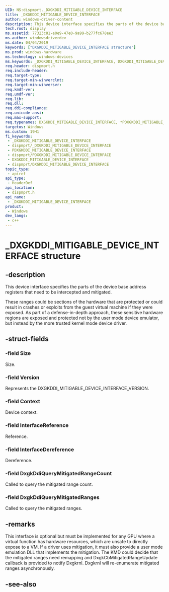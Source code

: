 ```yaml
---
UID: NS:dispmprt._DXGKDDI_MITIGABLE_DEVICE_INTERFACE
title: _DXGKDDI_MITIGABLE_DEVICE_INTERFACE
author: windows-driver-content
description: This device interface specifies the parts of the device base address registers that need to be intercepted and mitigated.
tech.root: display
ms.assetid: 77323c81-e0e9-47e0-9a99-b277fc678ee3
ms.author: windowsdriverdev
ms.date: 04/04/2019
keywords: ["DXGKDDI_MITIGABLE_DEVICE_INTERFACE structure"]
ms.prod: windows-hardware
ms.technology: windows-devices
ms.keywords: _DXGKDDI_MITIGABLE_DEVICE_INTERFACE, DXGKDDI_MITIGABLE_DEVICE_INTERFACE, *PDXGKDDI_MITIGABLE_DEVICE_INTERFACE,
req.header: dispmprt.h
req.include-header: 
req.target-type: 
req.target-min-winverclnt: 
req.target-min-winversvr: 
req.kmdf-ver: 
req.umdf-ver: 
req.lib: 
req.dll: 
req.ddi-compliance: 
req.unicode-ansi: 
req.max-support: 
req.typenames: DXGKDDI_MITIGABLE_DEVICE_INTERFACE, *PDXGKDDI_MITIGABLE_DEVICE_INTERFACE
targetos: Windows
ms.custom: 19H1
f1_keywords:
 - _DXGKDDI_MITIGABLE_DEVICE_INTERFACE
 - dispmprt/_DXGKDDI_MITIGABLE_DEVICE_INTERFACE
 - PDXGKDDI_MITIGABLE_DEVICE_INTERFACE
 - dispmprt/PDXGKDDI_MITIGABLE_DEVICE_INTERFACE
 - DXGKDDI_MITIGABLE_DEVICE_INTERFACE
 - dispmprt/DXGKDDI_MITIGABLE_DEVICE_INTERFACE
topic_type:
 - apiref
api_type:
 - HeaderDef
api_location:
 - dispmprt.h
api_name:
 - _DXGKDDI_MITIGABLE_DEVICE_INTERFACE
product:
 - Windows
dev_langs:
 - c++
---
```


# _DXGKDDI_MITIGABLE_DEVICE_INTERFACE structure


## -description

This device interface specifies the parts of the device base address registers that need to be intercepted and mitigated. 

These ranges could be sections of the hardware that are protected or could result in crashes or exploits from the guest virtual machine if they were exposed.  As part of a defense-in-depth approach, these sensitive hardware regions are exposed and protected not by the user mode device emulator, but instead by the more trusted kernel mode device driver.

## -struct-fields

### -field Size

Size.

### -field Version

Represents the DXGKDDI_MITIGABLE_DEVICE_INTERFACE_VERSION.

### -field Context

Device context.

### -field InterfaceReference

Reference.

### -field InterfaceDereference

Dereference.

### -field DxgkDdiQueryMitigatedRangeCount

Called to query the mitigated range count.

### -field DxgkDdiQueryMitigatedRanges

 
Called to query the mitigated ranges.

## -remarks

This interface is optional but must be implemented for any GPU where a virtual function has hardware resources, which are unsafe to directly expose to a VM. If a driver uses mitigation, it must also provide a user mode emulation DLL that implements the mitigation. 
The KMD could decide that the mitigated ranges need remapping and DxgkCbMitigatedRangeUpdate callback is provided to notify Dxgkrnl. Dxgkrnl will re-enumerate mitigated ranges asynchronously.

## -see-also

